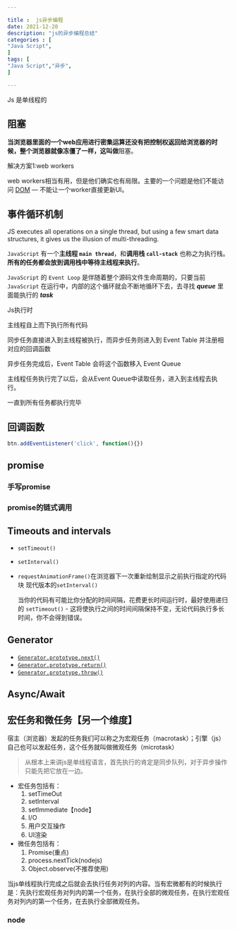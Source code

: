 ```yaml
---

title :  js异步编程
date: 2021-12-20 
description: "js的异步编程总结"
categories : [                              
"Java Script",
]
tags: [
"Java Script","异步",
]

---
```


Js 是单线程的

<!--more-->

## 阻塞

**当浏览器里面的一个web应用进行密集运算还没有把控制权返回给浏览器的时候，整个浏览器就像冻僵了一样，这叫做**阻塞。

解决方案1:web workers

web workers相当有用，但是他们确实也有局限。主要的一个问题是他们不能访问 [DOM](https://developer.mozilla.org/zh-CN/docs/Glossary/DOM) — 不能让一个worker直接更新UI。



## 事件循环机制

JS executes all operations on a single thread, but using a few smart data structures, it gives us the illusion of multi-threading. 

`JavaScript` 有一个**主线程 `main thread`**，和**调用栈 `call-stack`** 也称之为执行栈。**所有的任务都会放到调用栈中等待主线程来执行**。

`JavaScript` 的 `Event Loop` 是伴随着整个源码文件生命周期的，只要当前 `JavaScript` 在运行中，内部的这个循环就会不断地循环下去，去寻找 ***queue*** 里面能执行的 ***task***



Js执行时

主线程自上而下执行所有代码

同步任务直接进入到主线程被执行，而异步任务则进入到 Event Table 并注册相对应的回调函数

异步任务完成后，Event Table 会将这个函数移入 Event Queue

主线程任务执行完了以后，会从Event Queue中读取任务，进入到主线程去执行。

一直到所有任务都执行完毕

## 回调函数

```js
btn.addEventListener('click', function(){})
```

## promise

### 手写promise

### promise的链式调用

## Timeouts and intervals

- `setTimeout()`

- `setInterval()`

- `requestAnimationFrame()`在浏览器下一次重新绘制显示之前执行指定的代码块  现代版本的`setInterval()`

  当你的代码有可能比你分配的时间间隔，花费更长时间运行时，最好使用递归的 `setTimeout()` - 这将使执行之间的时间间隔保持不变，无论代码执行多长时间，你不会得到错误。

## Generator

- [`Generator.prototype.next()`](https://developer.mozilla.org/en-US/docs/Web/JavaScript/Reference/Global_Objects/Generator/next)
- [`Generator.prototype.return()`](https://developer.mozilla.org/en-US/docs/Web/JavaScript/Reference/Global_Objects/Generator/return)
- [`Generator.prototype.throw()`](https://developer.mozilla.org/en-US/docs/Web/JavaScript/Reference/Global_Objects/Generator/throw)

## Async/Await

## 宏任务和微任务【另一个维度】

宿主（浏览器）发起的任务我们可以称之为宏观任务（macrotask）；引擎（js）自己也可以发起任务，这个任务就叫做微观任务（microtask）

<!--more-->

> 从根本上来讲js是单线程语言，首先执行的肯定是同步队列，对于异步操作只能先把它放在一边。

* 宏任务包括有：
  1. setTimeOut
  2. setInterval
  3. setImmediate【node】
  4. I/O
  5. 用户交互操作
  6. UI渲染
* 微任务包括有：
  1. Promise(重点)
  2. process.nextTick(nodejs)
  3. Object.observe(不推荐使用)

当js单线程执行完成之后就会去执行任务对列的内容。当有宏微都有的时候执行是：先执行宏观任务对列内的第一个任务，在执行全部的微观任务，在执行宏观任务对列内的第一个任务，在去执行全部微观任务。

### node

